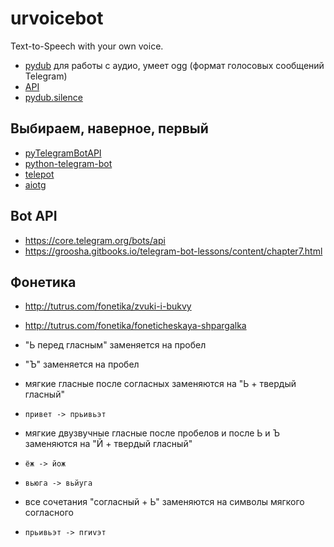 # urvoicebot
Text-to-Speech with your own voice.

- [pydub](https://github.com/jiaaro/pydub) для работы с аудио, умеет ogg (формат голосовых сообщений Telegram)
- [API](https://github.com/jiaaro/pydub/blob/master/API.markdown)
- [pydub.silence](https://github.com/jiaaro/pydub/blob/master/pydub/silence.py)

## Выбираем, наверное, первый
- [pyTelegramBotAPI](https://github.com/eternnoir/pyTelegramBotAPI)
- [python-telegram-bot](https://github.com/python-telegram-bot/python-telegram-bot)
- [telepot](https://github.com/nickoala/telepot)
- [aiotg](https://github.com/szastupov/aiotg)

## Bot API
- https://core.telegram.org/bots/api
- https://groosha.gitbooks.io/telegram-bot-lessons/content/chapter7.html

## Фонетика
- http://tutrus.com/fonetika/zvuki-i-bukvy
- http://tutrus.com/fonetika/foneticheskaya-shpargalka

- "Ь перед гласным" заменяется на пробел
- "Ъ" заменяется на пробел
- мягкие гласные после согласных заменяются на "Ь + твердый гласный"
- `привет -> прьивьэт`
- мягкие двузвучные гласные после пробелов и после Ь и Ъ заменяются на "Й + твердый гласный"
- `ёж -> йож`
- `вьюга -> вьйуга`
- все сочетания "согласный + Ь"  заменяются на символы мягкого согласного
- `прьивьэт -> пrиvэт`
